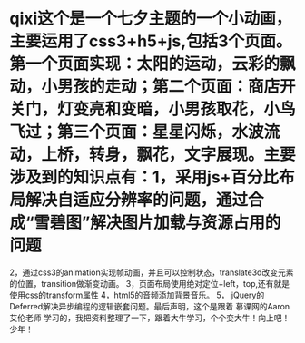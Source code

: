# qixi这个是一个七夕主题的一个小动画，主要运用了css3+h5+js,包括3个页面。第一个页面实现：太阳的运动，云彩的飘动，小男孩的走动；第二个页面：商店开关门，灯变亮和变暗，小男孩取花，小鸟飞过；第三个页面：星星闪烁，水波流动，上桥，转身，飘花，文字展现。主要涉及到的知识点有：1，采用js+百分比布局解决自适应分辨率的问题，通过合成“雪碧图”解决图片加载与资源占用的问题
2，通过css3的animation实现帧动画，并且可以控制状态，translate3d改变元素的位置，transition做渐变动画。
3，页面布局使用绝对定位+left，top,还有就是使用css的transform属性
4，html5的音频添加背景音乐。
5， jQuery的Deferred解决异步编程的逻辑嵌套问题。最后声明，这个是跟着 慕课网的Aaron艾伦老师 学习的，我把资料整理了一下，跟着大牛学习，个个变大牛！向上吧！少年！
